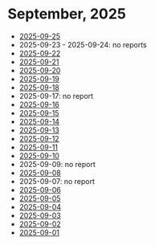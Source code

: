 # September, 2025

* [2025-09-25](25)
* 2025-09-23 - 2025-09-24: no reports
* [2025-09-22](22)
* [2025-09-21](21)
* [2025-09-20](20)
* [2025-09-19](19)
* [2025-09-18](18)
* 2025-09-17: no report
* [2025-09-16](16)
* [2025-09-15](15)
* [2025-09-14](14)
* [2025-09-13](13)
* [2025-09-12](12)
* [2025-09-11](11)
* [2025-09-10](10)
* 2025-09-09: no report
* [2025-09-08](08)
* 2025-09-07: no report
* [2025-09-06](06)
* [2025-09-05](05)
* [2025-09-04](04)
* [2025-09-03](03)
* [2025-09-02](02)
* [2025-09-01](01)
